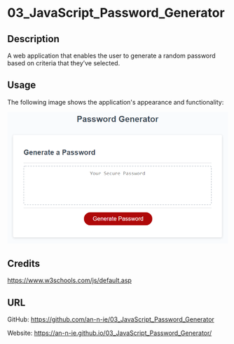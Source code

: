 # 03_JavaScript_Password_Generator

## Description

A web application that enables the user to generate a random password based on criteria that they’ve selected. 

## Usage
The following image shows the application's appearance and functionality:

![The Password Generator](./Assets/image/pwd-gen.png)

## Credits

https://www.w3schools.com/js/default.asp

## URL

GitHub: https://github.com/an-n-ie/03_JavaScript_Password_Generator

Website: https://an-n-ie.github.io/03_JavaScript_Password_Generator/

